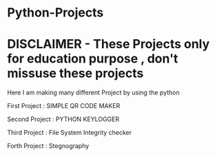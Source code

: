 # Python-Projects
# DISCLAIMER - These Projects only for education purpose , don't missuse these projects 

Here I am making many different Project by using the python 

First Project : SIMPLE QR CODE MAKER 

Second Project : PYTHON KEYLOGGER

Third Project : File System Integrity checker

Forth Project : Stegnography
